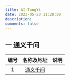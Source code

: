 ```yaml
---
title: AI-TongYi
date: 2023-05-23 11:28:50
description: 
comments: false
---
```


## 一 通义千问

| 编号 |               名称及地址               | 说明 |
| :--: | :------------------------------------: | :--: |
|  1   | [通义千问](https://tongyi.aliyun.com/) |      |

